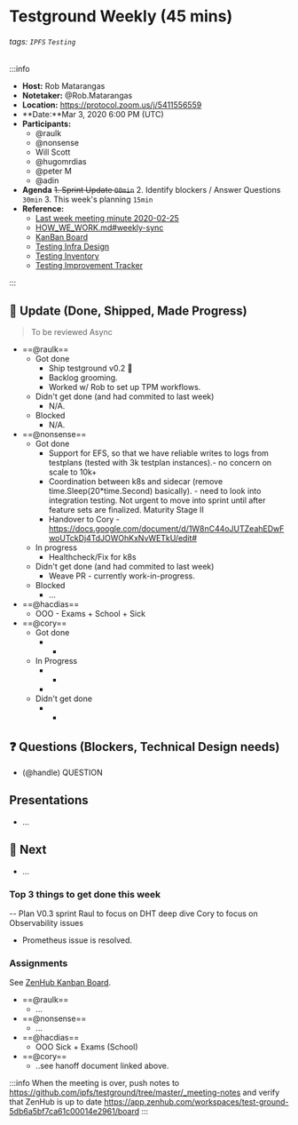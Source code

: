 Testground Weekly (45 mins)
===

###### tags: `IPFS` `Testing`

:::info
- **Host:** Rob Matarangas
- **Notetaker:** @Rob.Matarangas
- **Location:** https://protocol.zoom.us/j/5411556559
- **Date:**Mar 3, 2020 6:00 PM (UTC)
- **Participants:**
    - @raulk
    - @nonsense
    - Will Scott
    - @hugomrdias
    - @peter M
    - @adin
- **Agenda**
  ~~1. Sprint Update `00min`~~
  2. Identify blockers / Answer Questions `30min`
  3. This week's planning `15min`
- **Reference:** 
  - [Last week meeting minute 2020-02-25](https://github.com/ipfs/testground/blob/master/_meeting-notes/2020-01-14.md)
  - [HOW_WE_WORK.md#weekly-sync](https://github.com/ipfs/testground/blob/master/docs/HOW_WE_WORK.md#weekly-sync)
  - [KanBan Board](https://app.zenhub.com/workspaces/test-ground-5db6a5bf7ca61c00014e2961/board)
  - [Testing Infra Design](https://github.com/ipfs/testground/blob/master/docs/SPEC.md)
  - [Testing Inventory](https://github.com/ipfs/testground/blob/master/docs/test-inventory.md)
  - [Testing Improvement Tracker](https://docs.google.com/spreadsheets/d/1xyqyGUF-oe3x9ln88YonVeOMWWdknik74lVgL_3dBY8/edit#gid=0)

:::

## :mega: Update (Done, Shipped, Made Progress)
> To be reviewed Async

- ==@raulk==
  - Got done
    - Ship testground v0.2 :tada:
    - Backlog grooming.
    - Worked w/ Rob to set up TPM workflows.
  - Didn't get done (and had commited to last week)
    - N/A.
  - Blocked
    - N/A.
- ==@nonsense==
  - Got done
      - Support for EFS, so that we have reliable writes to logs from testplans (tested with 3k testplan instances).- no concern on scale to 10k+
      - Coordination between k8s and sidecar (remove time.Sleep(20*time.Second) basically). - need to look into integration testing. Not urgent to move into sprint until after feature sets are finalized. Maturity Stage II
      - Handover to Cory - https://docs.google.com/document/d/1W8nC44oJUTZeahEDwFwoUTckDj4TdJOWOhKxNvWETkU/edit#
  - In progress
      - Healthcheck/Fix for k8s
  - Didn't get done (and had commited to last week)
      - Weave PR - currently work-in-progress.
  - Blocked
      - ...
- ==@hacdias==
  - OOO - Exams + School + Sick
- ==@cory==
    - Got done
        - -
    - In Progress
        - -
        - 
    - Didn't get done
        - -


## :question: Questions (Blockers, Technical Design needs)

> 






- (@handle) QUESTION
    
## Presentations
- ...

## :dart: Next

- ...

### Top 3 things to get done this week

-- Plan V0.3 sprint
    Raul to focus on DHT deep dive
    Cory to focus on Observability issues
 - Prometheus issue is resolved.

### Assignments

See [ZenHub Kanban Board](https://app.zenhub.com/workspaces/testground-5db6a5bf7ca61c00014e2961/board?milestones=Testground%20v0.2%232020-02-14&repos=197244214).

- ==@raulk==
  - ...
- ==@nonsense==
  - ...
- ==@hacdias==
  - OOO Sick + Exams (School)
- ==@cory==
  - ..see hanoff document linked above.

:::info
When the meeting is over, push notes to https://github.com/ipfs/testground/tree/master/_meeting-notes and verify that ZenHub is up to date https://app.zenhub.com/workspaces/test-ground-5db6a5bf7ca61c00014e2961/board
:::
